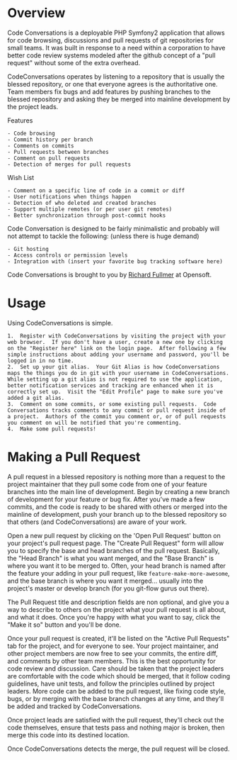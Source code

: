 Overview
========

Code Conversations is a deployable PHP Symfony2 application that allows for code browsing, discussions and pull requests of git repositories for small teams.  It was built in response to a need within a corporation to have better code review systems modeled after the github concept of a "pull request" without some of the extra overhead.

CodeConversations operates by listening to a repository that is usually the blessed repository, or one that everyone agrees is the authoritative one.  Team members fix bugs and add features by pushing branches to the blessed repository and asking they be merged into mainline development by the project leads.

Features

	- Code browsing
	- Commit history per branch
	- Comments on commits
	- Pull requests between branches
	- Comment on pull requests
	- Detection of merges for pull requests

Wish List

	- Comment on a specific line of code in a commit or diff
	- User notifications when things happen
	- Detection of who deleted and created branches
	- Support multiple remotes (or per user git remotes)
	- Better synchronization through post-commit hooks

Code Conversation is designed to be fairly minimalistic and probably will not attempt to tackle the following: (unless there is huge demand)

	- Git hosting
	- Access controls or permission levels
	- Integration with (insert your favorite bug tracking software here)

Code Conversations is brought to you by [Richard Fullmer](http://github.com/richardfullmer) at Opensoft.

Usage
=====

Using CodeConversations is simple.

	1.  Register with CodeConversations by visiting the project with your web browser.  If you don't have a user, create a new one by clicking on the "Register here" link on the login page.  After following a few simple instructions about adding your username and password, you'll be logged in in no time.
	2.  Set up your git alias.  Your Git Alias is how CodeConversations maps the things you do in git with your username in CodeConversations.  While setting up a git alias is not required to use the application, better notification services and tracking are enhanced when it is correctly set up.  Visit the "Edit Profile" page to make sure you've added a git alias.
	3.  Comment on some commits, or some existing pull requests.  Code Conversations tracks comments to any commit or pull request inside of a project.  Authors of the commit you comment or, or of pull requests you comment on will be notified that you're commenting.
	4.  Make some pull requests!

Making a Pull Request
=====================

A pull request in a blessed repository is nothing more than a request to the project maintainer that they pull some code from one of your feature branches into the main line of development.  Begin by creating a new branch of development for your feature or bug fix.  After you've made a few commits, and the code is ready to be shared with others or merged into the mainline of development, push your branch up to the blessed repository so that others (and CodeConversations) are aware of your work.

Open a new pull request by clicking on the 'Open Pull Request' button on your project's pull request page.  The "Create Pull Request" form will allow you to specify the base and head branches of the pull request.  Basically, the "Head Branch" is what you want merged, and the "Base Branch" is where you want it to be merged to.  Often, your head branch is named after the feature your adding in your pull request, like `feature-make-more-awesome`, and the base branch is where you want it merged... usually into the project's master or develop branch (for you git-flow gurus out there).

The Pull Request title and description fields are non optional, and give you a way to describe to others on the project what your pull request is all about, and what it does.  Once you're happy with what you want to say, click the "Make it so" button and you'll be done.

Once your pull request is created, it'll be listed on the "Active Pull Requests" tab for the project, and for everyone to see.  Your project maintainer, and other project members are now free to see your commits, the entire diff, and comments by other team members.  This is the best opportunity for code review and discussion.  Care should be taken that the project leaders are comfortable with the code which should be merged, that it follow coding guidelines, have unit tests, and follow the principles outlined by project leaders.  More code can be added to the pull request, like fixing code style, bugs, or by merging with the base branch changes at any time, and they'll be added and tracked by CodeConversations.

Once project leads are satisfied with the pull request, they'll check out the code themselves, ensure that tests pass and nothing major is broken, then merge this code into its destined location.

Once CodeConversations detects the merge, the pull request will be closed.

